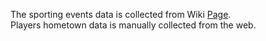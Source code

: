 The sporting events data is collected from Wiki [Page](https://en.wikipedia.org/wiki/India_at_the_2016_Summer_Olympics).    
Players hometown data is manually collected from the web.   
